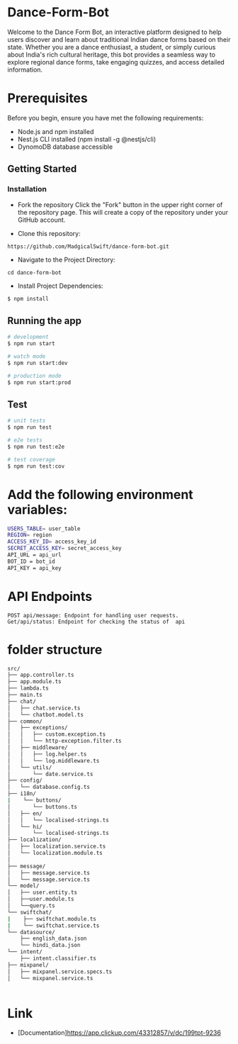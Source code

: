 #  Dance-Form-Bot

Welcome to the Dance Form Bot, an interactive platform designed to help users discover and learn about traditional Indian dance forms based on their state. Whether you are a dance enthusiast, a student, or simply curious about India's rich cultural heritage, this bot provides a seamless way to explore regional dance forms, take engaging quizzes, and access detailed information.


# Prerequisites
Before you begin, ensure you have met the following requirements:

* Node.js and npm installed
* Nest.js CLI installed (npm install -g @nestjs/cli)
* DynomoDB database accessible

## Getting Started
### Installation
* Fork the repository
Click the "Fork" button in the upper right corner of the repository page. This will create a copy of the repository under your GitHub account.


* Clone this repository:
```
https://github.com/MadgicalSwift/dance-form-bot.git
```
* Navigate to the Project Directory:
```
cd dance-form-bot
```
* Install Project Dependencies:
```bash
$ npm install
```

## Running the app

```bash
# development
$ npm run start

# watch mode
$ npm run start:dev

# production mode
$ npm run start:prod
```

## Test

```bash
# unit tests
$ npm run test

# e2e tests
$ npm run test:e2e

# test coverage
$ npm run test:cov
```

# Add the following environment variables:

```bash
USERS_TABLE= user_table
REGION= region
ACCESS_KEY_ID= access_key_id
SECRET_ACCESS_KEY= secret_access_key
API_URL = api_url
BOT_ID = bot_id
API_KEY = api_key
```
# API Endpoints
```
POST api/message: Endpoint for handling user requests. 
Get/api/status: Endpoint for checking the status of  api
```
# folder structure

```bash
src/
├── app.controller.ts
├── app.module.ts
├── lambda.ts
├── main.ts
├── chat/
│   ├── chat.service.ts
│   └── chatbot.model.ts
├── common/
│   ├── exceptions/
│   │   ├── custom.exception.ts
│   │   └── http-exception.filter.ts
│   ├── middleware/
│   │   ├── log.helper.ts
│   │   └── log.middleware.ts
│   └── utils/
│       └── date.service.ts
├── config/
│   └── database.config.ts
├── i18n/
|    └── buttons/
│       └── buttons.ts
│   ├── en/
│   │   └── localised-strings.ts
│   └── hi/
│       └── localised-strings.ts
├── localization/
│   ├── localization.service.ts
│   └── localization.module.ts
│
├── message/
│   ├── message.service.ts
│   └── message.service.ts
└── model/
│   ├── user.entity.ts
│   ├──user.module.ts
│   └──query.ts
└── swiftchat/
|    ├── swiftchat.module.ts
|    └── swiftchat.service.ts
└── datasource/
    ├── english_data.json
    └── hindi_data.json
└── intent/
    ├── intent.classifier.ts
├── mixpanel/
│   ├── mixpanel.service.specs.ts
│   └── mixpanel.service.ts
    

```

# Link
* [Documentation]https://app.clickup.com/43312857/v/dc/199tpt-9236

